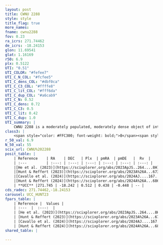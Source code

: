 ```yaml
---
layout: post
title: CWNU 2288
style: style
title_flag: true
more_names: 
fname: cwnu2288
fov: 0.23
ra_icrs: 271.74462
de_icrs: -18.24153
glon: 11.69541
glat: 1.16169
r50: 6.9
plx: 0.5122
UTI: "0.51"
UTI_COLOR: "#fefee7"
UTI_C_N_COL: "#fcfee5"
UTI_C_dens_COL: "#dbf0ca"
UTI_C_C3_COL: "#ffffe8"
UTI_C_lit_COL: "#fff6da"
UTI_C_dup_COL: "#a6cab9"
UTI_C_N: 0.52
UTI_C_dens: 0.72
UTI_C_C3: 0.5
UTI_C_lit: 0.42
UTI_C_dup: 1.0
UTI_summary: |
    CWNU 2288 is a moderately populated, moderately dense object of intermediate C3 quality. It was recently reported in the literature.
class3: |
    <span style="color: #FFC300; font-weight: bold;">B</span><span style="color: #FFC300; font-weight: bold;">B</span>
r_50_val: 6.9
N_50_val: 55
scix_url: CWNU%202288
posit_table: |
    | Reference    | RA    | DEC   | Plx  | pmRA  | pmDE   |  Rv  |
    | :---         | :---: | :---: | :---: | :---: | :---: | :---: |
    |[He et al. (2023)](https://scixplorer.org/abs/2023ApJS..264....8H) | 271.749 | -18.249 | 0.531 | 0.401 | -0.456 | -- |
    |[Hunt & Reffert (2023)](https://scixplorer.org/abs/2023A%26A...673A.114H) | 271.729 | -18.252 | 0.506 | 0.436 | -0.468 | -- |
    |[Cavallo et al. (2024)](https://scixplorer.org/abs/2024AJ....167...12C) | 271.734 | -18.244 | 0.503 | -- | -- | -- |
    |[Hunt & Reffert (2024)](https://scixplorer.org/abs/2024A%26A...686A..42H) | 271.729 | -18.252 | 0.506 | 0.436 | -0.468 | -- |
    | **UCC** |271.745 | -18.242 | 0.512 | 0.438 | -0.448 | -- | 
cds_radec: 271.74462,-18.24153
carousel: UCC_HUNT23
fpars_table: |
    | Reference |  Values |
    | :---  |  :---:  |
    | [He et al. (2023)](https://scixplorer.org/abs/2023ApJS..264....8H) | `A0=4.2, m-M=11.2, logAge=8.05` |
    | [Hunt & Reffert (2023)](https://scixplorer.org/abs/2023A%26A...673A.114H) | `AV50=3.759, diffAV50=2.383, MOD50=11.37, logAge50=7.801` |
    | [Cavallo et al. (2024)](https://scixplorer.org/abs/2024AJ....167...12C) | `AV50=3.56, dMod50=11.13, logAge50=8.32, [Fe/H]50=0.05` |
    | [Hunt & Reffert (2024)](https://scixplorer.org/abs/2024A%26A...686A..42H) | `MassJ=329.022` |
shared_table: |
    
---
```

